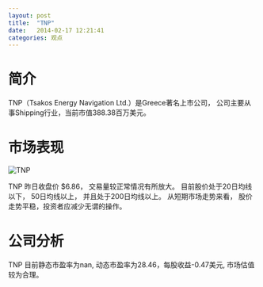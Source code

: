 ```yaml
---
layout: post
title:  "TNP"
date:   2014-02-17 12:21:41
categories: 观点
---
```


# 简介
TNP（Tsakos Energy Navigation Ltd.）是Greece著名上市公司，
公司主要从事Shipping行业，当前市值388.38百万美元。

# 市场表现

![TNP](http://finviz.com/chart.ashx?t=TNP&ty=c&ta=1&p=d&s=l)

TNP 昨日收盘价 $6.86，
交易量较正常情况有所放大。
目前股价处于20日均线以下，
50日均线以上，
并且处于200日均线以上。
从短期市场走势来看，
股价走势平稳，投资者应减少无谓的操作。

# 公司分析
TNP 目前静态市盈率为nan, 动态市盈率为28.46，每股收益-0.47美元,
市场估值较为合理。
